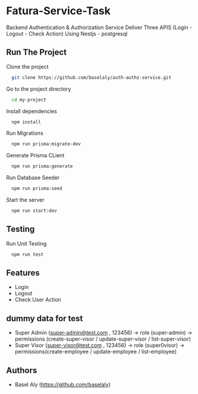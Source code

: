 # Fatura-Service-Task

Backend Authentication & Authorization Service Deliver Three APIS (Login - Logout - Check Action) Using Nestjs - postgresql

## Run The Project

Clone the project

```bash
  git clone https://github.com/baselaly/auth-authz-service.git
```

Go to the project directory

```bash
  cd my-project
```

Install dependencies

```bash
  npm install
```

Run Migrations

```bash
  npm run prisma:migrate-dev
```

Generate Prisma CLient

```bash
  npm run prisma:generate
```

Run Database Seeder

```bash
  npm run prisma:seed
```

Start the server

```bash
  npm run start:dev
```

## Testing

Run Unit Testing

```bash
  npm run test
```

## Features

- Login
- Logout
- Check User Action

## dummy data for test

- Super Admin (super-admin@test.com , 123456) -> role (super-admin) -> permissions (create-super-visor / update-super-visor / list-super-visor)
- Super Visor (super-visor@test.com , 123456) -> role (super0visor) -> permissions(create-employee / update-employee / list-employee)

## Authors

- Basel Aly (https://github.com/baselaly)
